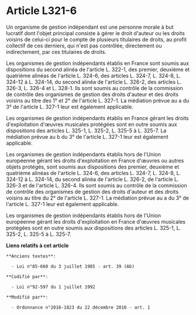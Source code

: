 # Article L321-6

Un organisme de gestion indépendant est une personne morale à but lucratif dont l'objet principal consiste à gérer le droit
d'auteur ou les droits voisins de celui-ci pour le compte de plusieurs titulaires de droits, au profit collectif de ces
derniers, qui n'est pas contrôlée, directement ou indirectement, par ces titulaires de droits. 

Les organismes de gestion indépendants établis en France sont soumis aux dispositions du second alinéa de l'article L. 322-1,
des premier, deuxième et quatrième alinéas de l'article L. 324-6, des articles L. 324-7, L. 324-8, L. 324-12 à L. 324-14, du
second alinéa de l'article L. 326-2, des articles L. 326-3, L. 326-4 et L. 328-1. Ils sont soumis au contrôle de la
commission de contrôle des organismes de gestion des droits d'auteur et des droits voisins au titre des 1° et 2° de l'article
L. 327-1. La médiation prévue au a du 3° de l'article L. 327-1 leur est également applicable. 

Les organismes de gestion indépendants établis en France gérant les droits d'exploitation d'œuvres musicales protégées sont
en outre soumis aux dispositions des articles L. 325-1, L. 325-2, L. 325-5 à L. 325-7. La médiation prévue au b du 3° de
l'article L. 327-1 leur est également applicable. 

Les organismes de gestion indépendants établis hors de l'Union européenne gérant les droits d'exploitation en France d'œuvres
ou autres objets protégés, sont soumis aux dispositions des premier, deuxième et quatrième alinéas de l'article L. 324-6, des
articles L. 324-7, L. 324-8, L. 324-12 à L. 324-14, du second alinéa de l'article L. 326-2, de l'article L. 326-3 et de
l'article L. 326-4. Ils sont soumis au contrôle de la commission de contrôle des organismes de gestion des droits d'auteur et
des droits voisins au titre du 2° de l'article L. 327-1. La médiation prévue au a du 3° de l'article L. 327-1 leur est
également applicable. 

Les organismes de gestion indépendants établis hors de l'Union européenne gérant les droits d'exploitation en France d'œuvres
musicales protégées sont en outre soumis aux dispositions des articles L. 325-1, L. 325-2, L. 325-5 à L. 325-7.

**Liens relatifs à cet article**

	**Anciens textes**:

	  - Loi n°85-660 du 3 juillet 1985 - art. 39 (Ab)

	**Codifié par**:

	  - Loi n°92-597 du 1 juillet 1992

	**Modifié par**:

	  - Ordonnance n°2016-1823 du 22 décembre 2016 - art. 1
